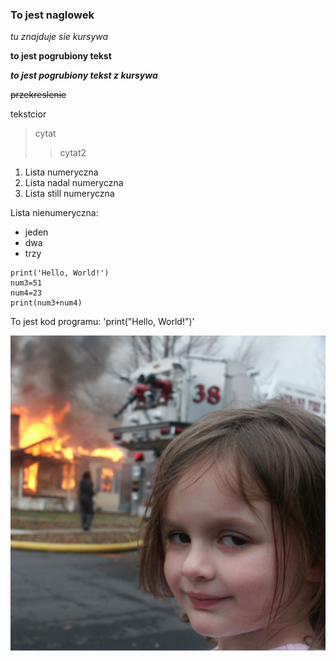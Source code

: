 ### To jest naglowek

*tu znajduje sie kursywa*

**to jest pogrubiony tekst**

***to jest pogrubiony tekst z kursywa***

~~przekreslenie~~

tekstcior
>cytat
>>cytat2

1. Lista numeryczna
3. Lista nadal numeryczna
4. Lista still numeryczna

Lista nienumeryczna:
- jeden
- dwa
- trzy



~~~
print('Hello, World!')
num3=51
num4=23
print(num3+num4)
~~~




To jest kod programu: 'print("Hello, World!")'

![Obrazek](screenshot.jpg)
